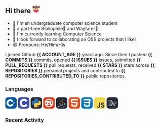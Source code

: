 ## Hi there <img src="./assets/cowboy.png" alt="Cowboy Hat Face" width="25" height="25" />

- 📖 I'm an undergraduate computer science student
- 🔭 a part-time Bibliophile📕 and Wayfarer🚶
- 🌱 I'm currently learning Computer Science
- 👯 I look forward to collaborating on OSS projects that I like!
- 😄 Pronouns: He/Him/His

I joined Github **{{ ACCOUNT_AGE }}** years ago. Since then I pushed **{{ COMMITS }}** commits, opened **{{ ISSUES }}** issues, submitted **{{ PULL_REQUESTS }}** pull requests, received **{{ STARS }}** stars across **{{ REPOSITORIES }}** personal projects and contributed to **{{ REPOSITORIES_CONTRIBUTED_TO }}** public repositories.

### Languages

<p float="left">
<img src="./assets/cpp.svg" alt="cpp" width="36" />
<img src="./assets/c.svg" alt="c" width="36" />
<img src="./assets/py.svg" alt="python" width="36" />
<img src="./assets/rust.svg" alt="rust" width="36" />
<img src="./assets/java.svg" alt="java" width="36" />
<img src="./assets/html.svg" alt="html" width="36" />
<img src="./assets/css.svg" alt="css" width="36" />
<img src="./assets/js.svg" alt="js" width="36" />
<img src="./assets/haskell.svg" alt="haskell" width="36" />
</p>

### Recent Activity

<!--START_SECTION:activity-->
